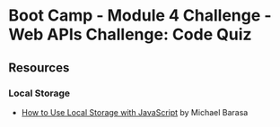 # Boot Camp - Module 4 Challenge - Web APIs Challenge: Code Quiz

## Resources

### Local Storage

- [How to Use Local Storage with JavaScript](https://www.section.io/engineering-education/how-to-use-localstorage-with-javascript/) by Michael Barasa
